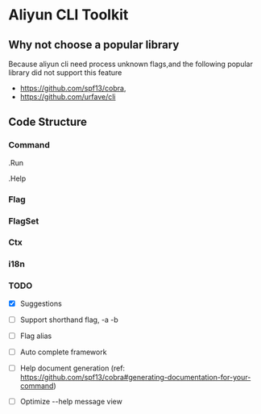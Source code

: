 # Aliyun CLI Toolkit

## Why not choose a popular library

Because aliyun cli need process unknown flags,and the following popular library did not support this feature
- https://github.com/spf13/cobra,
- https://github.com/urfave/cli

## Code Structure

### Command

.Run

.Help

### Flag

### FlagSet

### Ctx

### i18n

### TODO

- [x] Suggestions
- [ ] Support shorthand flag, -a -b
- [ ] Flag alias
- [ ] Auto complete framework
- [ ] Help document generation (ref: https://github.com/spf13/cobra#generating-documentation-for-your-command)
- [ ] Optimize --help message view

